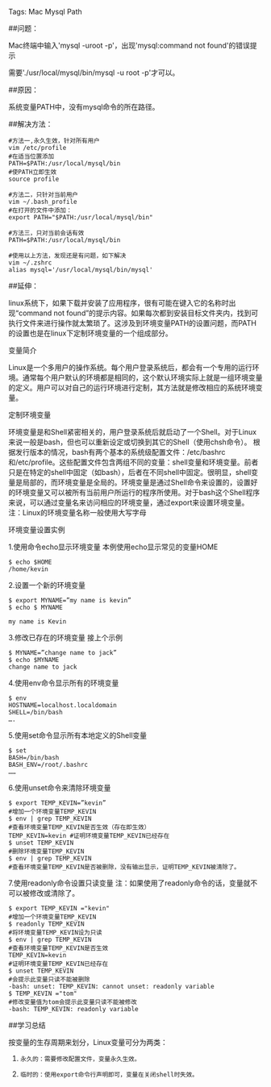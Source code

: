 Tags: Mac Mysql Path

##问题：

Mac终端中输入'mysql -uroot -p'，出现'mysql:command not found'的错误提示

需要'./usr/local/mysql/bin/mysql -u root -p'才可以。

##原因：

系统变量PATH中，没有mysql命令的所在路径。

##解决方法：
   
	#方法一,永久生效，针对所有用户
	vim /etc/profile
	#在适当位置添加 
	PATH=$PATH:/usr/local/mysql/bin
	#使PATH立即生效
	source profile

	#方法二，只针对当前用户
	vim ~/.bash_profile
	#在打开的文件中添加：
	export PATH="$PATH:/usr/local/mysql/bin"
	
	#方法三，只对当前会话有效
	PATH=$PATH:/usr/local/mysql/bin
	
	#使用以上方法，发现还是有问题，如下解决
	vim ~/.zshrc
	alias mysql='/usr/local/mysql/bin/mysql'
	
##延伸：

linux系统下，如果下载并安装了应用程序，很有可能在键入它的名称时出现“command not found”的提示内容。如果每次都到安装目标文件夹内，找到可执行文件来进行操作就太繁琐了。这涉及到环境变量PATH的设置问题，而PATH的设置也是在linux下定制环境变量的一个组成部分。

变量简介

Linux是一个多用户的操作系统。每个用户登录系统后，都会有一个专用的运行环境。通常每个用户默认的环境都是相同的，这个默认环境实际上就是一组环境变量的定义。用户可以对自己的运行环境进行定制，其方法就是修改相应的系统环境变量。

定制环境变量

环境变量是和Shell紧密相关的，用户登录系统后就启动了一个Shell。对于Linux来说一般是bash，但也可以重新设定或切换到其它的Shell（使用chsh命令）。
根据发行版本的情况，bash有两个基本的系统级配置文件：/etc/bashrc和/etc/profile。这些配置文件包含两组不同的变量：shell变量和环境变量。前者只是在特定的shell中固定（如bash），后者在不同shell中固定。很明显，shell变量是局部的，而环境变量是全局的。环境变量是通过Shell命令来设置的，设置好的环境变量又可以被所有当前用户所运行的程序所使用。对于bash这个Shell程序来说，可以通过变量名来访问相应的环境变量，通过export来设置环境变量。
注：Linux的环境变量名称一般使用大写字母

环境变量设置实例

1.使用命令echo显示环境变量
本例使用echo显示常见的变量HOME

	$ echo $HOME  
	/home/kevin

2.设置一个新的环境变量

	$ export MYNAME=”my name is kevin”
	$ echo $ MYNAME
	
	my name is Kevin

3.修改已存在的环境变量
接上个示例
	
	$ MYNAME=”change name to jack”
	$ echo $MYNAME
	change name to jack
	
4.使用env命令显示所有的环境变量

	$ env
	HOSTNAME=localhost.localdomain
	SHELL=/bin/bash
	….
		
5.使用set命令显示所有本地定义的Shell变量
	
	$ set
	BASH=/bin/bash
	BASH_ENV=/root/.bashrc
	……
	
6.使用unset命令来清除环境变量

	$ export TEMP_KEVIN=”kevin”     
	#增加一个环境变量TEMP_KEVIN
	$ env | grep TEMP_KEVIN
	#查看环境变量TEMP_KEVIN是否生效（存在即生效）
	TEMP_KEVIN=kevin #证明环境变量TEMP_KEVIN已经存在
	$ unset TEMP_KEVIN 
	#删除环境变量TEMP_KEVIN
	$ env | grep TEMP_KEVIN
	#查看环境变量TEMP_KEVIN是否被删除，没有输出显示，证明TEMP_KEVIN被清除了。

7.使用readonly命令设置只读变量
注：如果使用了readonly命令的话，变量就不可以被修改或清除了。
	
	$ export TEMP_KEVIN ="kevin"      
	#增加一个环境变量TEMP_KEVIN
	$ readonly TEMP_KEVIN 
	#将环境变量TEMP_KEVIN设为只读
	$ env | grep TEMP_KEVIN 
	#查看环境变量TEMP_KEVIN是否生效
	TEMP_KEVIN=kevin
	#证明环境变量TEMP_KEVIN已经存在
	$ unset TEMP_KEVIN  
	#会提示此变量只读不能被删除
	-bash: unset: TEMP_KEVIN: cannot unset: readonly variable
	$ TEMP_KEVIN ="tom"        
	#修改变量值为tom会提示此变量只读不能被修改
	-bash: TEMP_KEVIN: readonly variable

##学习总结

按变量的生存周期来划分，Linux变量可分为两类：
1.     永久的：需要修改配置文件，变量永久生效。
2.     临时的：使用export命令行声明即可，变量在关闭shell时失效。
